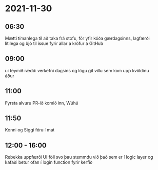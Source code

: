 # 2021-11-30

## 06:30

Mætti tímanlega til að taka frá stofu, fór yfir kóða gærdagsinns, lagfærði lítilega og bjó til issue fyrir allar a kröfur á GitHub

## 09:00

ui teymið ræddi verkefni dagsins og lögu git villu sem kom upp kvöldinu áður

## 11:00

Fyrsta alvuru PR-ið komið inn, Wúhú

## 11:50

Konni og Siggi fóru í mat

## 12:00 - 16:00
Rebekka uppfærði UI föll svo þau stemmdu við það sem er í logic layer og kafaði betur ofan í login function fyrir kerfið
